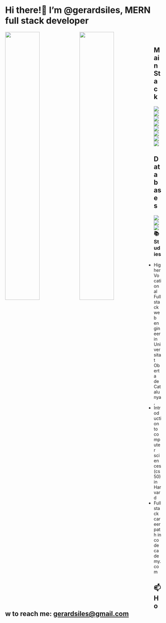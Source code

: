# Hi there!👋 I’m @gerardsiles, MERN full stack developer

<img align='left' width='47%' src='https://github-readme-stats.vercel.app/api?username=gerardsiles&show_icons=true&theme=radical' />
<img align="left" width='47%' src='https://github-readme-stats.vercel.app/api/top-langs/?username=gerardsiles&layout=compact' />

<br />

## Main Stack
<img align="left" src='https://img.shields.io/badge/typescript-%23007ACC.svg?style=for-the-badge&logo=typescript&logoColor=white' />
<img align="left" src='https://img.shields.io/badge/MUI-%230081CB.svg?style=for-the-badge&logo=mui&logoColor=white' />
<img align="left" src='https://img.shields.io/badge/express.js-%23404d59.svg?style=for-the-badge&logo=express&logoColor=%2361DAFB' />
<img align="left" src='https://img.shields.io/badge/Next-black?style=for-the-badge&logo=next.js&logoColor=white' />
<img align="left" src='https://img.shields.io/badge/react-%2320232a.svg?style=for-the-badge&logo=react&logoColor=%2361DAFB' />
<img align="left" src='https://img.shields.io/badge/redux-%23593d88.svg?style=for-the-badge&logo=redux&logoColor=white' />
<img src='https://img.shields.io/badge/node.js-6DA55F?style=for-the-badge&logo=node.js&logoColor=white' />
<img src='https://img.shields.io/badge/tailwindcss-%2338B2AC.svg?style=for-the-badge&logo=tailwind-css&logoColor=white' />


<br />

## Databases
<img align="left" src='https://img.shields.io/badge/mysql-%2300f.svg?style=for-the-badge&logo=mysql&logoColor=white' />
<img align="left" src='https://img.shields.io/badge/Firebase-039BE5?style=for-the-badge&logo=Firebase&logoColor=white' />
<img align="left" src='https://img.shields.io/badge/MongoDB-%234ea94b.svg?style=for-the-badge&logo=mongodb&logoColor=white' />

<br />

### 📚 Studies
 - Higher Vocational Full stack web engineer in Universitat Oberta de Catalunya,
 - Introduction to computer sciences(cs50) in Harvard
 - Full stack career path in codecademy.com


## 📫 How to reach me: gerardsiles@gmail.com




